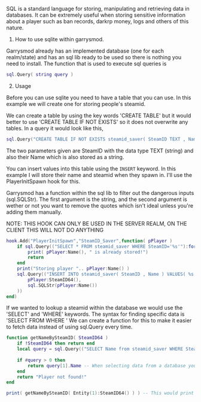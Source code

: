 
SQL is a standard language for storing, manipulating and retrieving data in databases. It can be extremely useful when storing sensitive 
information about a player such as ban records, darkrp money, logs and others of this nature.


1) How to use sqlite within garrysmod.

Garrysmod already has an implemented database (one for each realm/state) and has an sql lib ready to be used so there is nothing you need to install.
The function that is used to execute sql queries is

```lua
sql.Query( string query )
```

2) Usage      

Before you can use sqlite you need to have a table that you can use.
In this example we will create one for storing people's steamid.

We can create a table by using the key words 'CREATE TABLE' but it would better to use 'CREATE TABLE IF NOT EXISTS' so it does not overwrite any tables.
In a query it would look like this,
```lua
sql.Query("CREATE TABLE IF NOT EXISTS steamid_saver( SteamID TEXT , Name TEXT )")
```

The two parameters given are SteamID with the data type TEXT (string) and also their Name which is also stored as a string.


You can insert values into this table using the `INSERT` keyword. In this example I will store their name and steamid when they spawn in.
I'll use the PlayerInitSpawn hook for this.

Garrysmod has a function within the sql lib to filter out the dangerous inputs (sql.SQLStr). The first argument is the string, and the second argument is wether or not you want to remove the quotes which isn't ideal unless you're adding them manually.

NOTE: THIS HOOK CAN ONLY BE USED IN THE SERVER REALM, ON THE CLIENT THIS WILL NOT DO ANYTHING
```lua
hook.Add("PlayerInitSpawn","SteamID_Saver",function( pPlayer )  
    if sql.Query(("SELECT * FROM steamid_saver WHERE SteamID='%s'"):format( pPlayer:SteamID64() )) then 
        print( pPlayer:Name(), " is already stored!")
        return 
    end
    print("Storing player ".. pPlayer:Name() )
    sql.Query(("INSERT INTO steamid_saver( SteamID , Name ) VALUES( %s , %s )"):format( -- Its more convenient to format the string so it doesn't get messy.
        pPlayer:SteamID64(),
        sql.SQLStr(pPlayer:Name())
    ))
end)
```


If we wanted to lookup a steamid within the database we would use the 'SELECT' and 'WHERE' keywords.
The syntax for finding specific data is 'SELECT <values> FROM <tablename> WHERE <condition>'
We can create a function for this to make it easier to fetch data instead of using sql.Query every time.

```lua
function getNameBySteamID( SteamID64 )
    if !SteamID64 then return end
    local query = sql.Query(("SELECT Name from steamid_saver WHERE SteamID='%s'"):format( SteamID64 )) or {} -- It may return false if your syntax is incorrect so I added 'or {}' as a fallback
    
    if #query > 0 then
        return query[1].Name -- When selecting data from a database you are returned a table of tables which meet the condition
    end
    return "Player not found!"
end

print( getNameBySteamID( Entity(1):SteamID64() ) ) -- This would print your name at the time of when it was stored
```
